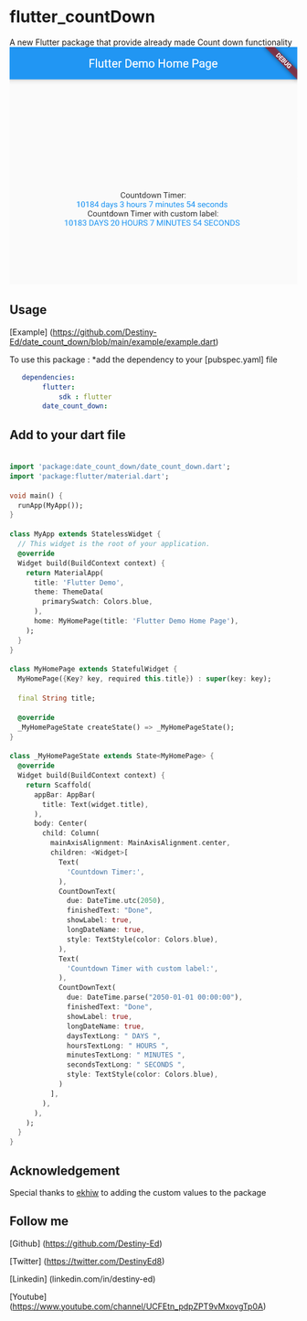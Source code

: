 # flutter_countDown

A new Flutter package that provide already made Count down functionality
![Screenshoot](/screenshoot/sc1.png?raw=true "Screenshoot")

## Usage

[Example] (https://github.com/Destiny-Ed/date_count_down/blob/main/example/example.dart)

To use this package : *add the dependency to your [pubspec.yaml] file

```yaml
   dependencies:
        flutter:
            sdk : flutter
        date_count_down:
```

## Add to your dart file

```dart

import 'package:date_count_down/date_count_down.dart';
import 'package:flutter/material.dart';

void main() {
  runApp(MyApp());
}

class MyApp extends StatelessWidget {
  // This widget is the root of your application.
  @override
  Widget build(BuildContext context) {
    return MaterialApp(
      title: 'Flutter Demo',
      theme: ThemeData(
        primarySwatch: Colors.blue,
      ),
      home: MyHomePage(title: 'Flutter Demo Home Page'),
    );
  }
}

class MyHomePage extends StatefulWidget {
  MyHomePage({Key? key, required this.title}) : super(key: key);

  final String title;

  @override
  _MyHomePageState createState() => _MyHomePageState();
}

class _MyHomePageState extends State<MyHomePage> {
  @override
  Widget build(BuildContext context) {
    return Scaffold(
      appBar: AppBar(
        title: Text(widget.title),
      ),
      body: Center(
        child: Column(
          mainAxisAlignment: MainAxisAlignment.center,
          children: <Widget>[
            Text(
              'Countdown Timer:',
            ),
            CountDownText(
              due: DateTime.utc(2050),
              finishedText: "Done",
              showLabel: true,
              longDateName: true,
              style: TextStyle(color: Colors.blue),
            ),
            Text(
              'Countdown Timer with custom label:',
            ),
            CountDownText(
              due: DateTime.parse("2050-01-01 00:00:00"),
              finishedText: "Done",
              showLabel: true,
              longDateName: true,
              daysTextLong: " DAYS ",
              hoursTextLong: " HOURS ",
              minutesTextLong: " MINUTES ",
              secondsTextLong: " SECONDS ",
              style: TextStyle(color: Colors.blue),
            )
          ],
        ),
      ),
    );
  }
}


```

## Acknowledgement

Special thanks to [ekhiw](https://github.com/ekhiw) to adding the custom values to the package

## Follow me

[Github] (https://github.com/Destiny-Ed)

[Twitter] (https://twitter.com/DestinyEd8)

[Linkedin] (linkedin.com/in/destiny-ed)

[Youtube] (https://www.youtube.com/channel/UCFEtn_pdpZPT9vMxovgTp0A)




